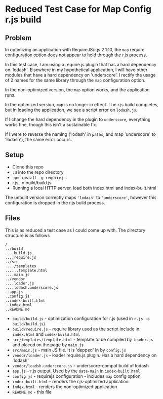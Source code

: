 # Reduced Test Case for Map Config r.js build

## Problem
In optimizing an application with RequireJS/r.js 2.1.10, the `map` require configuration option does not appear to hold through the r.js process.

In this test case, I am using a require.js plugin that has a hard dependency on 'lodash'. Elsewhere in my hypothetical application, I will have other modules that have a hard dependency on 'underscore'. I rectify the usage of 2 names for the same library through the `map` configuration option.

In the non-optimized version, the `map` option works, and the application runs.

In the optimized version, `map` is no longer in effect. The r.js build completes, but in loading the application, we see a script error on `lodash.js`.

If I change the hard dependency in the plugin to `underscore`, everything works fine, though this isn't a sustainable fix.

If I were to reverse the naming ('lodash' in `paths`, and map 'underscore' to 'lodash'), the same error occurs.

## Setup

* Clone this repo
* `cd` into the repo directory
* `npm install -g requirejs`
* r.js -o build/build.js
* Running a local HTTP server, load both index.html and index-built.html

The unbuilt version correctly maps `'lodash'` to `'underscore'`, however this configuration is dropped in the r.js build process.

## Files

This is as reduced a test case as I could come up with. The directory structure is as follows

```
/
../build
....build.js
....require.js
../src
..../templates
......template.html
....main.js
../vendor
....loader.js
....lodash.underscore.js
..app.js
..config.js
..index-built.html
..index.html
..README.md
```

* `build/build.js` - optimization configuration for r.js (used in `r.js -o build/build.js`)
* `build/require.js` - require library used as the script include in `index.html` and `index-build.html`
* `src/templates/template.html` - template to be compiled by `loader.js` and placed on the page by `main.js`
* `src/main.js` - main JS file. It is 'depped' in by `config.js`
* `vendor/loader.js` - loader require.js plugin. Has a hard dependency on 'lodash'
* `vendor/loadsh.underscore.js` - underscore-compat build of lodash
* `app.js` - r.js output. Used by the `data-main` in `index-built.html`
* `config.js` - requirejs configuration - includes `map` config option
* `index-built.html` - renders the r.js-optimized application
* `index.html` - renders the non-optimized application
* `README.md` - this file
